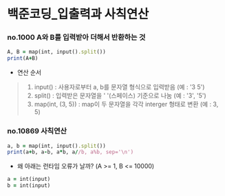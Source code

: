 # 백준코딩_입출력과 사칙연산
### no.1000 A와 B를 입력받아 더해서 반환하는 것
```ruby
A, B = map(int, input().split())
print(A+B)
```
* 연산 순서
> 1. input() : 사용자로부터 a, b를 문자열 형식으로 입력받음 (예 : '3 5')
> 2. split() : 입력받은 문자열을 ' '(스페이스) 기준으로 나눔 (예 : '3', '5')
> 3. map(int, (3, 5)) : map이 두 문자열을 각각 interger 형태로 변환 (예 : 3, 5)

### no.10869 사칙연산
```ruby
a, b = map(int, input().split())
print(a+b, a-b, a*b, a//b, a%b, sep='\n')
```
* 왜 아래는 런타임 오류가 날까? (A >= 1, B <= 10000)
```ruby
a = int(input)
b = int(input)
```

